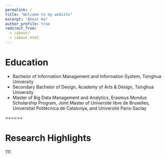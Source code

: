 ```yaml
---
permalink: /
title: "Welcome to my website"
excerpt: "About me"
author_profile: true
redirect_from: 
  - /about/
  - /about.html
---
```


# Education

* Bachelor of Information Management and Information System, Tsinghua University
* Secondary Bachelor of Design, Academy of Arts & Design, Tsinghua University
* Master of Big Data Management and Analytics, Erasmus Mundus Scholarship Program, Joint Master of Université libre de Bruxelles, Universitat Politècnica de Catalunya, and Université Paris-Saclay


======
# Research Highlights
111